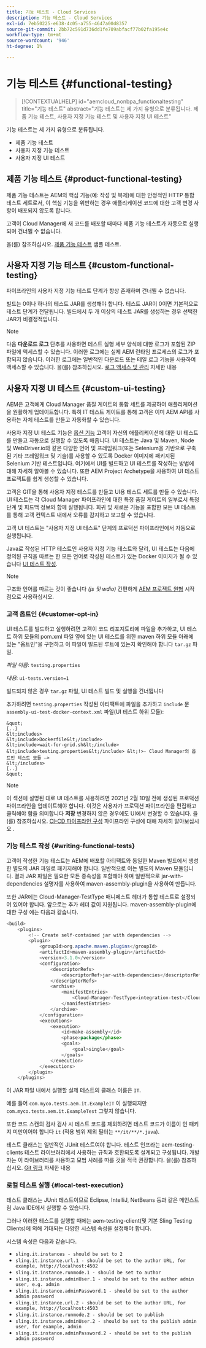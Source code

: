 ```yaml
---
title: 기능 테스트 - Cloud Services
description: 기능 테스트 - Cloud Services
exl-id: 7eb50225-e638-4c05-a755-4647a00d8357
source-git-commit: 2bb72c591d736dd1fe709abfacf77b02fa195e4c
workflow-type: tm+mt
source-wordcount: '946'
ht-degree: 1%

---
```


# 기능 테스트 {#functional-testing}


>[!CONTEXTUALHELP]
>id="aemcloud_nonbpa_functionaltesting"
>title="기능 테스트"
>abstract="기능 테스트는 세 가지 유형으로 분류됩니다. 제품 기능 테스트, 사용자 지정 기능 테스트 및 사용자 지정 UI 테스트"

기능 테스트는 세 가지 유형으로 분류됩니다.


* 제품 기능 테스트
* 사용자 지정 기능 테스트
* 사용자 지정 UI 테스트

## 제품 기능 테스트 {#product-functional-testing}

제품 기능 테스트는 AEM의 핵심 기능(예: 작성 및 복제)에 대한 안정적인 HTTP 통합 테스트 세트로서, 이 핵심 기능을 위반하는 경우 애플리케이션 코드에 대한 고객 변경 사항이 배포되지 않도록 합니다.

고객이 Cloud Manager에 새 코드를 배포할 때마다 제품 기능 테스트가 자동으로 실행되며 건너뛸 수 없습니다.

을(를) 참조하십시오. [제품 기능 테스트](https://github.com/adobe/aem-test-samples/tree/aem-cloud/smoke) 샘플 테스트.

## 사용자 지정 기능 테스트 {#custom-functional-testing}

파이프라인의 사용자 지정 기능 테스트 단계가 항상 존재하며 건너뛸 수 없습니다.

빌드는 0이나 하나의 테스트 JAR를 생성해야 합니다. 테스트 JAR이 0이면 기본적으로 테스트 단계가 전달됩니다. 빌드에서 두 개 이상의 테스트 JAR를 생성하는 경우 선택한 JAR가 비결정적입니다.

>[!NOTE]
>다음 **다운로드 로그** 단추를 사용하면 테스트 실행 세부 양식에 대한 로그가 포함된 ZIP 파일에 액세스할 수 있습니다. 이러한 로그에는 실제 AEM 런타임 프로세스의 로그가 포함되지 않습니다. 이러한 로그에는 일반적인 다운로드 또는 테일 로그 기능을 사용하여 액세스할 수 있습니다. 을(를) 참조하십시오. [로그 액세스 및 관리](/help/implementing/cloud-manager/manage-logs.md) 자세한 내용

## 사용자 지정 UI 테스트 {#custom-ui-testing}

AEM은 고객에게 Cloud Manager 품질 게이트의 통합 세트를 제공하여 애플리케이션을 원활하게 업데이트합니다. 특히 IT 테스트 게이트를 통해 고객은 이미 AEM API를 사용하는 자체 테스트를 만들고 자동화할 수 있습니다.

사용자 지정 UI 테스트 기능은 [옵션 기능](#customer-opt-in) 고객이 자신의 애플리케이션에 대한 UI 테스트를 만들고 자동으로 실행할 수 있도록 해줍니다. UI 테스트는 Java 및 Maven, Node 및 WebDriver.io와 같은 다양한 언어 및 프레임워크(또는 Selenium을 기반으로 구축된 기타 프레임워크 및 기술)를 사용할 수 있도록 Docker 이미지에 패키지된 Selenium 기반 테스트입니다. 여기에서 UI를 빌드하고 UI 테스트를 작성하는 방법에 대해 자세히 알아볼 수 있습니다. 또한 AEM Project Archetype을 사용하여 UI 테스트 프로젝트를 쉽게 생성할 수 있습니다.

고객은 GIT을 통해 사용자 지정 테스트를 만들고 UI용 테스트 세트를 만들 수 있습니다. UI 테스트는 각 Cloud Manager 파이프라인에 대한 특정 품질 게이트의 일부로서 특정 단계 및 피드백 정보와 함께 실행됩니다. 회귀 및 새로운 기능을 포함한 모든 UI 테스트를 통해 고객 컨텍스트 내에서 오류를 감지하고 보고할 수 있습니다.

고객 UI 테스트는 &quot;사용자 지정 UI 테스트&quot; 단계의 프로덕션 파이프라인에서 자동으로 실행됩니다.

Java로 작성된 HTTP 테스트인 사용자 지정 기능 테스트와 달리, UI 테스트는 다음에 정의된 규칙을 따르는 한 모든 언어로 작성된 테스트가 있는 Docker 이미지가 될 수 있습니다 [UI 테스트 작성](https://experienceleague.adobe.com/docs/experience-manager-cloud-service/implementing/using-cloud-manager/test-results/ui-testing.html?lang=en#building-ui-tests).

>[!NOTE]
>구조와 언어를 따르는 것이 좋습니다 *(js 및 wdio)* 간편하게 [AEM 프로젝트 원형](https://github.com/adobe/aem-project-archetype/tree/master/src/main/archetype/ui.tests) 시작점으로 사용하십시오.

### 고객 옵트인 {#customer-opt-in}

UI 테스트를 빌드하고 실행하려면 고객이 코드 리포지토리에 파일을 추가하고, UI 테스트 하위 모듈의 pom.xml 파일 옆에 있는 UI 테스트를 위한 maven 하위 모듈 아래에 있는 &quot;옵트인&quot;을 구현하고 이 파일이 빌드된 루트에 있는지 확인해야 합니다 `tar.gz` 파일.

*파일 이름*: `testing.properties`

*내용*: `ui-tests.version=1`

빌드되지 않은 경우 `tar.gz` 파일, UI 테스트 빌드 및 실행을 건너뜁니다

추가하려면 `testing.properties` 작성된 아티팩트에 파일을 추가하고 `include` 문 `assembly-ui-test-docker-context.xml` 파일(UI 테스트 하위 모듈):

    &quot;
    [..]
    &lt;includes>
    &lt;include>Dockerfile&lt;/include>
    &lt;include>wait-for-grid.sh&lt;/include>
    &lt;include>testing.properties&lt;/include> &lt;!>- Cloud Manager의 옵트인 테스트 모듈 —>
    &lt;/includes>
    [..]
    &quot;

>[!NOTE]
>이 섹션에 설명된 대로 UI 테스트를 사용하려면 2021년 2월 10일 전에 생성된 프로덕션 파이프라인을 업데이트해야 합니다. 이것은 사용자가 프로덕션 파이프라인을 편집하고 클릭해야 함을 의미합니다 **저장** 변경하지 않은 경우에도 UI에서 변경할 수 있습니다.
>을(를) 참조하십시오. [CI-CD 파이프라인 구성](https://experienceleague.adobe.com/docs/experience-manager-cloud-service/implementing/using-cloud-manager/configure-pipeline.html?lang=en#using-cloud-manager) 파이프라인 구성에 대해 자세히 알아보십시오 .

### 기능 테스트 작성 {#writing-functional-tests}

고객이 작성한 기능 테스트는 AEM에 배포할 아티팩트와 동일한 Maven 빌드에서 생성한 별도의 JAR 파일로 패키지해야 합니다. 일반적으로 이는 별도의 Maven 모듈입니다. 결과 JAR 파일은 필요한 모든 종속성을 포함해야 하며 일반적으로 jar-with-dependencies 설명자를 사용하여 maven-assembly-plugin을 사용하여 만듭니다.

또한 JAR에는 Cloud-Manager-TestType 매니페스트 헤더가 통합 테스트로 설정되어 있어야 합니다. 앞으로는 추가 헤더 값이 지원됩니다. maven-assembly-plugin에 대한 구성 예는 다음과 같습니다.

```java
<build>
    <plugins>
        <!-- Create self-contained jar with dependencies -->
        <plugin>
            <groupId>org.apache.maven.plugins</groupId>
            <artifactId>maven-assembly-plugin</artifactId>
            <version>3.1.0</version>
            <configuration>
                <descriptorRefs>
                    <descriptorRef>jar-with-dependencies</descriptorRef>
                </descriptorRefs>
                <archive>
                    <manifestEntries>
                        <Cloud-Manager-TestType>integration-test</Cloud-Manager-TestType>
                    </manifestEntries>
                </archive>
            </configuration>
            <executions>
                <execution>
                    <id>make-assembly</id>
                    <phase>package</phase>
                    <goals>
                        <goal>single</goal>
                    </goals>
                </execution>
            </executions>
        </plugin>
    </plugins>
```

이 JAR 파일 내에서 실행할 실제 테스트의 클래스 이름은 `IT`.

예를 들어 `com.myco.tests.aem.it.ExampleIT` 이 실행되지만 `com.myco.tests.aem.it.ExampleTest` 그렇지 않습니다.

또한 코드 스캔의 검사 검사 시 테스트 코드를 제외하려면 테스트 코드가 이름이 인 패키지 미만이어야 합니다 `it` (적용 범위 제외 필터는 `**/it/**/*.java`).

테스트 클래스는 일반적인 JUnit 테스트여야 합니다. 테스트 인프라는 aem-testing-clients 테스트 라이브러리에서 사용하는 규칙과 호환되도록 설계되고 구성됩니다. 개발자는 이 라이브러리를 사용하고 모범 사례를 따를 것을 적극 권장합니다. 을(를) 참조하십시오. [Git 링크](https://github.com/adobe/aem-testing-clients) 자세한 내용

### 로컬 테스트 실행 {#local-test-execution}

테스트 클래스는 JUnit 테스트이므로 Eclipse, IntelliJ, NetBeans 등과 같은 메인스트림 Java IDE에서 실행할 수 있습니다.

그러나 이러한 테스트를 실행할 때에는 aem-testing-client(및 기본 Sling Testing Clients)에 의해 기대되는 다양한 시스템 속성을 설정해야 합니다.

시스템 속성은 다음과 같습니다.

* `sling.it.instances - should be set to 2`
* `sling.it.instance.url.1 - should be set to the author URL, for example, http://localhost:4502`
* `sling.it.instance.runmode.1 - should be set to author`
* `sling.it.instance.adminUser.1 - should be set to the author admin user, e.g. admin`
* `sling.it.instance.adminPassword.1 - should be set to the author admin password`
* `sling.it.instance.url.2 - should be set to the author URL, for example, http://localhost:4503`
* `sling.it.instance.runmode.2 - should be set to publish`
* `sling.it.instance.adminUser.2 - should be set to the publish admin user, for example, admin`
* `sling.it.instance.adminPassword.2 - should be set to the publish admin password`
